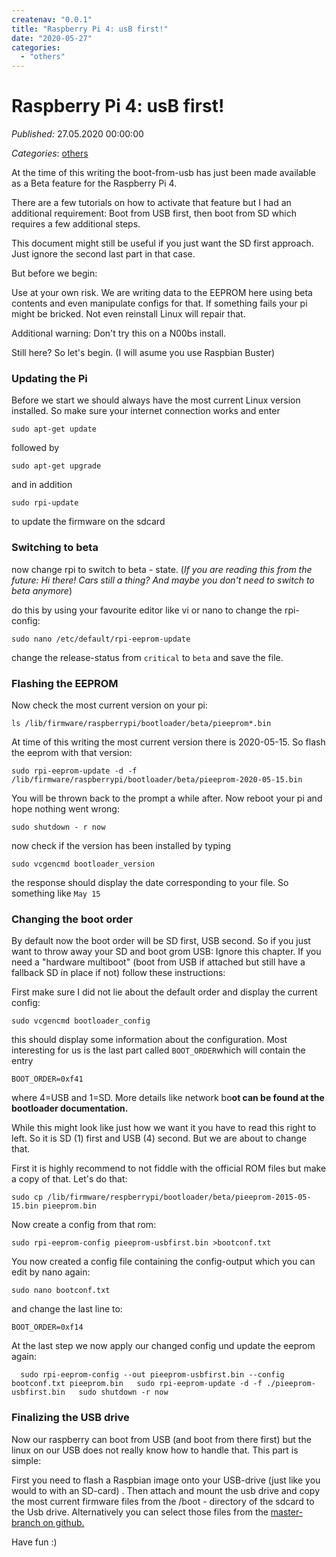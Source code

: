 ```yaml
---
createnav: "0.0.1"
title: "Raspberry Pi 4: usB first!"
date: "2020-05-27"
categories: 
  - "others"
---
```

# Raspberry Pi 4: usB first!
_Published:_ 27.05.2020 00:00:00

_Categories_: [others](//en/categories#others)


At the time of this writing the boot-from-usb has just been made available as a Beta feature for the Raspberry Pi 4.

There are a few tutorials on how to activate that feature but I had an additional requirement: Boot from USB first, then boot from SD which requires a few additional steps.

This document might still be useful if you just want the SD first approach. Just ignore the second last part in that case.

But before we begin:

Use at your own risk. We are writing data to the EEPROM here using beta contents and even manipulate configs for that. If something fails your pi might be bricked. Not even reinstall Linux will repair that.

Additional warning: Don't try this on a N00bs install.

Still here? So let's begin. (I will asume you use Raspbian Buster)

### Updating the Pi

Before we start we should always have the most current Linux version installed. So make sure your internet connection works and enter

`sudo apt-get update`

followed by

`sudo apt-get upgrade`

and in addition

`sudo rpi-update`

to update the firmware on the sdcard

### Switching to beta

now change rpi to switch to beta - state. (_If you are reading this from the future: Hi there! Cars still a thing? And maybe you don't need to switch to beta anymore_)

do this by using your favourite editor like vi or nano to change the rpi-config:

`sudo nano /etc/default/rpi-eeprom-update`

change the release-status from `critical` to `beta` and save the file.

### Flashing the EEPROM

Now check the most current version on your pi:

`ls /lib/firmware/raspberrypi/bootloader/beta/pieeprom*.bin`

At time of this writing the most current version there is 2020-05-15. So flash the eeprom with that version:

`sudo rpi-eeprom-update -d -f /lib/firmware/raspberrypi/bootloader/beta/pieeprom-2020-05-15.bin`

You will be thrown back to the prompt a while after. Now reboot your pi and hope nothing went wrong:

`sudo shutdown - r now`

now check if the version has been installed by typing

`sudo vcgencmd bootloader_version`

the response should display the date corresponding to your file. So something like `May 15`

### Changing the boot order

By default now the boot order will be SD first, USB second. So if you just want to throw away your SD and boot grom USB: Ignore this chapter. If you need a "hardware multiboot" (boot from USB if attached but still have a fallback SD in place if not) follow these instructions:

First make sure I did not lie about the default order and display the current config:

`sudo vcgencmd bootloader_config`

this should display some information about the configuration. Most interesting for us is the last part called `BOOT_ORDER`which will contain the entry

`BOOT_ORDER=0xf41`

where 4=USB and 1=SD. More details like network bo**ot can be found at the bootloader documentation.**

While this might look like just how we want it you have to read this right to left. So it is SD (1) first and USB (4) second. But we are about to change that.

First it is highly recommend to not fiddle with the official ROM files but make a copy of that. Let's do that:

`sudo cp /lib/firmware/respberrypi/bootloader/beta/pieeprom-2015-05-15.bin pieeprom.bin`

Now create a config from that rom:

`sudo rpi-eeprom-config pieeprom-usbfirst.bin >bootconf.txt`

You now created a config file containing the config-output which you can edit by nano again:

`sudo nano bootconf.txt`

and change the last line to:

`BOOT_ORDER=0xf14`

At the last step we now apply our changed config und update the eeprom again:

`  
sudo rpi-eeprom-config --out pieeprom-usbfirst.bin --config bootconf.txt pieeprom.bin  
sudo rpi-eeprom-update -d -f ./pieeprom-usbfirst.bin  
sudo shutdown -r now  
`

### Finalizing the USB drive

Now our raspberry can boot from USB (and boot from there first) but the linux on our USB does not really know how to handle that. This part is simple:

First you need to flash a Raspbian image onto your USB-drive (just like you would to with an SD-card) . Then attach and mount the usb drive and copy the most current firmware files from the /boot - directory of the sdcard to the Usb drive. Alternatively you can select those files from the [master-branch on github.](https://github.com/raspberrypi/firmware/tree/master/boot)

Have fun :)
